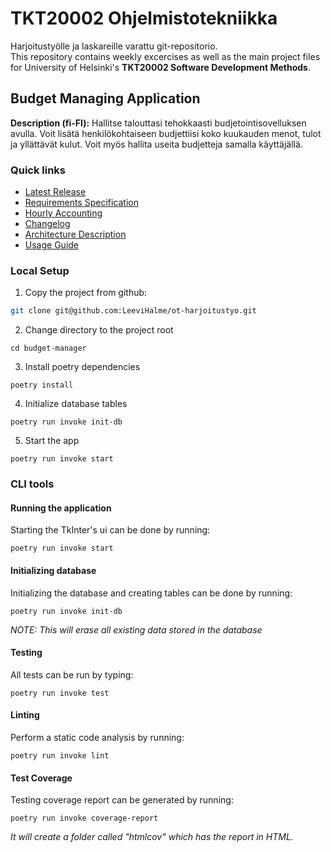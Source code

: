 # TKT20002 Ohjelmistotekniikka
Harjoitustyölle ja laskareille varattu git-repositorio.
<br />
This repository contains weekly excercises as well as the main project files for University of Helsinki's **TKT20002 Software Development Methods**.

## Budget Managing Application

**Description (fi-FI):** Hallitse talouttasi tehokkaasti budjetointisovelluksen avulla. Voit lisätä henkilökohtaiseen budjettiisi koko kuukauden menot, tulot ja yllättävät kulut. Voit myös hallita useita budjetteja samalla käyttäjällä.

### Quick links
- [Latest Release](https://github.com/LeeviHalme/ot-harjoitustyo/releases/latest)
- [Requirements Specification](/dokumentaatio/VAATIMUSMAARITTELY.md)
- [Hourly Accounting](/dokumentaatio/TUNTIKIRJANPITO.md)
- [Changelog](/dokumentaatio/CHANGELOG.md)
- [Architecture Description](/dokumentaatio/ARKKITEHTUURI.md)
- [Usage Guide](/dokumentaatio/KAYTTOOHJE.md)

### Local Setup
1. Copy the project from github:
```sh
git clone git@github.com:LeeviHalme/ot-harjoitustyo.git
```
2. Change directory to the project root
```
cd budget-manager
```
3. Install poetry dependencies
```
poetry install
```
4. Initialize database tables
```
poetry run invoke init-db
```
5. Start the app
```
poetry run invoke start
```

### CLI tools
#### Running the application
Starting the TkInter's ui can be done by running:
```
poetry run invoke start
```

#### Initializing database
Initializing the database and creating tables can be done by running:
```
poetry run invoke init-db
```
*NOTE: This will _erase_ all existing data stored in the database*

#### Testing
All tests can be run by typing:
```
poetry run invoke test
```

#### Linting
Perform a static code analysis by running:
```
poetry run invoke lint
```

#### Test Coverage
Testing coverage report can be generated by running:
```
poetry run invoke coverage-report
```
*It will create a folder called "htmlcov" which has the report in HTML.*